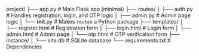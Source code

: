 
project/
├── app.py                  # Main Flask app (minimal)
├── routes/
│   ├── auth.py             # Handles registration, login, and OTP logic
│   ├── admin.py            # Admin page logic
│   └── __init__.py         # Makes `routes` a Python package
├── templates/
│   ├── register.html       # Registration form
│   ├── login.html          # Login form
│   ├── admin.html          # Admin page
│   └── otp.html            # OTP verification form
├── instance/
│   └── site.db             # SQLite database
└── requirements.txt        # Dependencies
